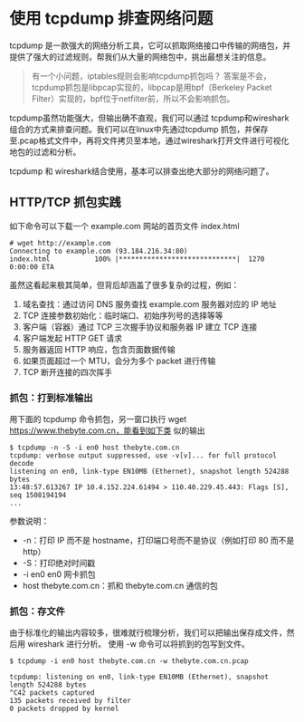# 使用 tcpdump 排查网络问题 

tcpdump 是一款强大的网络分析工具，它可以抓取网络接口中传输的网络包，并提供了强大的过滤规则，帮我们从大量的网络包中，挑出最想关注的信息。


> 有一个小问题，iptables规则会影响tcpdump抓包吗？
> 答案是不会，tcpdump抓包是libpcap实现的，libpcap是用bpf（Berkeley Packet Filter）实现的，bpf位于netfilter前，所以不会影响抓包。


tcpdump虽然功能强大，但输出确不直观，我们可以通过 tcpdump和wireshark组合的方式来排查问题。我们可以在linux中先通过tcpdump 抓包，并保存至.pcap格式文件中，再将文件拷贝至本地，通过wireshark打开文件进行可视化地包的过滤和分析。

tcpdump 和 wireshark结合使用，基本可以排查出绝大部分的网络问题了。

## HTTP/TCP 抓包实践

如下命令可以下载一个 example.com 网站的首页文件 index.html

```
# wget http://example.com
Connecting to example.com (93.184.216.34:80)
index.html           100% |*****************************|  1270   0:00:00 ETA
```

虽然这看起来极其简单，但背后却涵盖了很多复杂的过程，例如：

1. 域名查找：通过访问 DNS 服务查找 example.com 服务器对应的 IP 地址
2. TCP 连接参数初始化：临时端口、初始序列号的选择等等
3. 客户端（容器）通过 TCP 三次握手协议和服务器 IP 建立 TCP 连接
4. 客户端发起 HTTP GET 请求
5. 服务器返回 HTTP 响应，包含页面数据传输
6. 如果页面超过一个 MTU，会分为多个 packet 进行传输
7. TCP 断开连接的四次挥手

### 抓包：打到标准输出

用下面的 tcpdump 命令抓包，另一窗口执行 wget https://www.thebyte.com.cn，能看到如下类 似的输出

```
$ tcpdump -n -S -i en0 host thebyte.com.cn
tcpdump: verbose output suppressed, use -v[v]... for full protocol decode
listening on en0, link-type EN10MB (Ethernet), snapshot length 524288 bytes
13:48:57.613267 IP 10.4.152.224.61494 > 110.40.229.45.443: Flags [S], seq 1508194194
...
```
参数说明：

- -n：打印 IP 而不是 hostname，打印端口号而不是协议（例如打印 80 而不是 http）
- -S：打印绝对时间戳
- -i en0 en0 网卡抓包
- host thebyte.com.cn：抓和 thebyte.com.cn 通信的包

### 抓包：存文件

由于标准化的输出内容较多，很难就行梳理分析，我们可以把输出保存成文件，然后用 wireshark 进行分析。
使用 -w 命令可以将抓到的包写到文件。

```
$ tcpdump -i en0 host thebyte.com.cn -w thebyte.com.cn.pcap

tcpdump: listening on en0, link-type EN10MB (Ethernet), snapshot length 524288 bytes
^C42 packets captured
135 packets received by filter
0 packets dropped by kernel

```